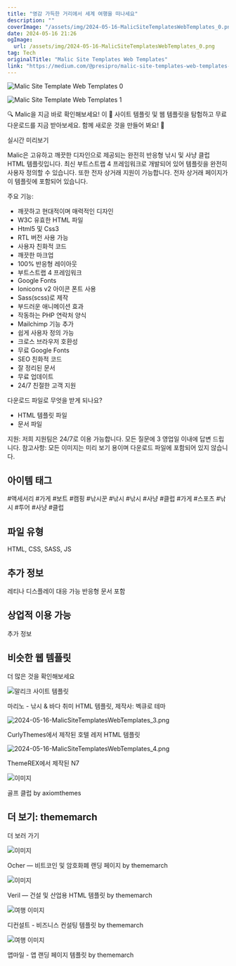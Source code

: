 ```yaml
---
title: "영감 가득한 거리에서 세계 여행을 떠나세요"
description: ""
coverImage: "/assets/img/2024-05-16-MalicSiteTemplatesWebTemplates_0.png"
date: 2024-05-16 21:26
ogImage: 
  url: /assets/img/2024-05-16-MalicSiteTemplatesWebTemplates_0.png
tag: Tech
originalTitle: "Malic Site Templates Web Templates"
link: "https://medium.com/@presipro/malic-site-templates-web-templates-0b064f50f339"
---
```



![Malic Site Template Web Templates 0](/assets/img/2024-05-16-MalicSiteTemplatesWebTemplates_0.png)

![Malic Site Template Web Templates 1](/assets/img/2024-05-16-MalicSiteTemplatesWebTemplates_1.png)

🔍 Malic을 지금 바로 확인해보세요! 이 📁 사이트 템플릿 및 웹 템플릿을 탐험하고 무료 다운로드를 지금 받아보세요. 함께 새로운 것을 만들어 봐요! 🚀

실시간 미리보기

<div class="content-ad"></div>

Malic은 고유하고 깨끗한 디자인으로 제공되는 완전히 반응형 낚시 및 사냥 클럽 HTML 템플릿입니다. 최신 부트스트랩 4 프레임워크로 개발되어 있어 템플릿을 완전히 사용자 정의할 수 있습니다. 또한 전자 상거래 지원이 가능합니다. 전자 상거래 페이지가 이 템플릿에 포함되어 있습니다.

주요 기능:
- 깨끗하고 현대적이며 매력적인 디자인
- W3C 유효한 HTML 파일
- Html5 및 Css3
- RTL 버전 사용 가능
- 사용자 친화적 코드
- 깨끗한 마크업
- 100% 반응형 레이아웃
- 부트스트랩 4 프레임워크
- Google Fonts
- Ionicons v2 아이콘 폰트 사용
- Sass(scss)로 제작
- 부드러운 애니메이션 효과
- 작동하는 PHP 연락처 양식
- Mailchimp 기능 추가
- 쉽게 사용자 정의 가능
- 크로스 브라우저 호환성
- 무료 Google Fonts
- SEO 친화적 코드
- 잘 정리된 문서
- 무료 업데이트
- 24/7 친절한 고객 지원

다운로드 파일로 무엇을 받게 되나요?
- HTML 템플릿 파일
- 문서 파일

지원: 저희 지원팀은 24/7로 이용 가능합니다. 모든 질문에 3 영업일 이내에 답변 드립니다.
참고사항: 모든 이미지는 미리 보기 용이며 다운로드 파일에 포함되어 있지 않습니다.

<div class="content-ad"></div>

## 아이템 태그

#액세서리 #가게 #보트 #캠핑 #낚시꾼 #낚시 #낚시 #사냥 #클럽 #가게 #스포츠 #낚시 #투어 #사냥 #클럽

## 파일 유형

HTML, CSS, SASS, JS

<div class="content-ad"></div>

## 추가 정보

레티나 디스플레이 대응 가능
반응형
문서 포함

## 상업적 이용 가능

추가 정보

<div class="content-ad"></div>

## 비슷한 웹 템플릿

더 많은 것을 확인해보세요

![말리크 사이트 템플릿](/assets/img/2024-05-16-MalicSiteTemplatesWebTemplates_2.png)

마리노 - 낚시 & 바다 취미 HTML 템플릿, 제작사: 벡큐로 테마

<div class="content-ad"></div>


![2024-05-16-MalicSiteTemplatesWebTemplates_3.png](/assets/img/2024-05-16-MalicSiteTemplatesWebTemplates_3.png)

CurlyThemes에서 제작된 호텔 레저 HTML 템플릿

![2024-05-16-MalicSiteTemplatesWebTemplates_4.png](/assets/img/2024-05-16-MalicSiteTemplatesWebTemplates_4.png)

ThemeREX에서 제작된 N7

<div class="content-ad"></div>

![이미지](/assets/img/2024-05-16-MalicSiteTemplatesWebTemplates_5.png)

골프 클럽 by axiomthemes

## 더 보기: thememarch

더 보러 가기

<div class="content-ad"></div>

![이미지](/assets/img/2024-05-16-MalicSiteTemplatesWebTemplates_6.png)

Ocher — 비트코인 및 암호화폐 랜딩 페이지 by thememarch

![이미지](/assets/img/2024-05-16-MalicSiteTemplatesWebTemplates_7.png)

Veril — 건설 및 산업용 HTML 템플릿 by thememarch

<div class="content-ad"></div>

![여행 이미지](/assets/img/2024-05-16-MalicSiteTemplatesWebTemplates_8.png)

디컨설트 - 비즈니스 컨설팅 템플릿 by thememarch

![여행 이미지](/assets/img/2024-05-16-MalicSiteTemplatesWebTemplates_9.png)

앱마일 - 앱 랜딩 페이지 템플릿 by thememarch